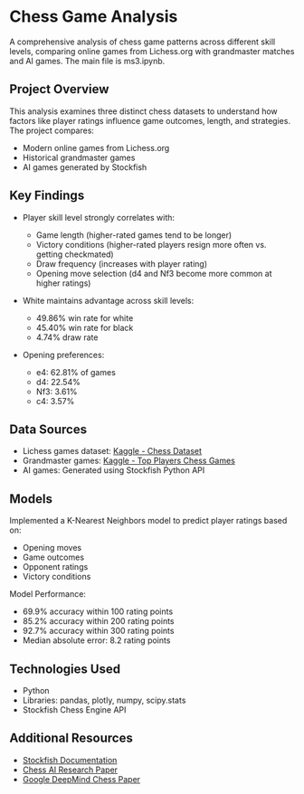 # Chess Game Analysis

A comprehensive analysis of chess game patterns across different skill levels, comparing online games from Lichess.org with grandmaster matches and AI games. The main file is ms3.ipynb.

## Project Overview

This analysis examines three distinct chess datasets to understand how factors like player ratings influence game outcomes, length, and strategies. The project compares:
- Modern online games from Lichess.org
- Historical grandmaster games
- AI games generated by Stockfish

## Key Findings

- Player skill level strongly correlates with:
  - Game length (higher-rated games tend to be longer)
  - Victory conditions (higher-rated players resign more often vs. getting checkmated)
  - Draw frequency (increases with player rating)
  - Opening move selection (d4 and Nf3 become more common at higher ratings)

- White maintains advantage across skill levels:
  - 49.86% win rate for white
  - 45.40% win rate for black
  - 4.74% draw rate

- Opening preferences:
  - e4: 62.81% of games
  - d4: 22.54%
  - Nf3: 3.61%
  - c4: 3.57%

## Data Sources

- Lichess games dataset: [Kaggle - Chess Dataset](https://www.kaggle.com/datasets/datasnaek/chess)
- Grandmaster games: [Kaggle - Top Players Chess Games](https://www.kaggle.com/datasets/liury123/chess-game-from-12-top-players)
- AI games: Generated using Stockfish Python API

## Models

Implemented a K-Nearest Neighbors model to predict player ratings based on:
- Opening moves
- Game outcomes
- Opponent ratings
- Victory conditions

Model Performance:
- 69.9% accuracy within 100 rating points
- 85.2% accuracy within 200 rating points
- 92.7% accuracy within 300 rating points
- Median absolute error: 8.2 rating points

## Technologies Used

- Python
- Libraries: pandas, plotly, numpy, scipy.stats
- Stockfish Chess Engine API

## Additional Resources

- [Stockfish Documentation](https://stockfishchess.org/)
- [Chess AI Research Paper](https://arxiv.org/abs/2304.11425)
- [Google DeepMind Chess Paper](https://arxiv.org/abs/2402.04494)
